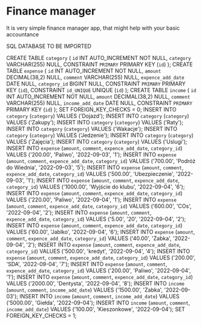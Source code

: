 
# Finance manager

It is very simple finance manager app, that might help with your basic accountance


SQL DATABASE TO BE IMPORTED



CREATE TABLE `category` ( 
  `id` INT AUTO_INCREMENT NOT NULL,
  `category` VARCHAR(255) NULL,
  CONSTRAINT `PRIMARY` PRIMARY KEY (`id`)
);
CREATE TABLE `expense` ( 
  `id` INT AUTO_INCREMENT NOT NULL,
  `amount` DECIMAL(38,2) NULL,
  `comment` VARCHAR(255) NULL,
  `expence_add_date` DATE NULL,
  `category_id` BIGINT NULL,
  CONSTRAINT `PRIMARY` PRIMARY KEY (`id`),
  CONSTRAINT `id_UNIQUE` UNIQUE (`id`)
);
CREATE TABLE `income` ( 
  `id` INT AUTO_INCREMENT NOT NULL,
  `amount` DECIMAL(38,2) NULL,
  `comment` VARCHAR(255) NULL,
  `income_add_date` DATE NULL,
  CONSTRAINT `PRIMARY` PRIMARY KEY (`id`)
);
SET FOREIGN_KEY_CHECKS = 0;
INSERT INTO `category` (`category`) VALUES ('Dojazd');
INSERT INTO `category` (`category`) VALUES ('Zakupy');
INSERT INTO `category` (`category`) VALUES ('Raty');
INSERT INTO `category` (`category`) VALUES ('Wakacje');
INSERT INTO `category` (`category`) VALUES ('Jedzenie');
INSERT INTO `category` (`category`) VALUES ('Zajęcia');
INSERT INTO `category` (`category`) VALUES ('Uslugi');
INSERT INTO `expense` (`amount`, `comment`, `expence_add_date`, `category_id`) VALUES ('200.00', 'Paliwo', '2022-09-03', '1');
INSERT INTO `expense` (`amount`, `comment`, `expence_add_date`, `category_id`) VALUES ('700.00', 'Podróż do Wiednia', '2022-09-03', '5');
INSERT INTO `expense` (`amount`, `comment`, `expence_add_date`, `category_id`) VALUES ('500.00', 'Ubezpieczenie', '2022-09-03', '1');
INSERT INTO `expense` (`amount`, `comment`, `expence_add_date`, `category_id`) VALUES ('1000.00', 'Wyjście do klubu', '2022-09-04', '6');
INSERT INTO `expense` (`amount`, `comment`, `expence_add_date`, `category_id`) VALUES ('220.00', 'Paliwo', '2022-09-04', '1');
INSERT INTO `expense` (`amount`, `comment`, `expence_add_date`, `category_id`) VALUES ('600.00', 'COs', '2022-09-04', '2');
INSERT INTO `expense` (`amount`, `comment`, `expence_add_date`, `category_id`) VALUES ('5.00', '20', '2022-09-04', '2');
INSERT INTO `expense` (`amount`, `comment`, `expence_add_date`, `category_id`) VALUES ('60.00', 'Jablko', '2022-09-04', '6');
INSERT INTO `expense` (`amount`, `comment`, `expence_add_date`, `category_id`) VALUES ('40.00', 'Zabka', '2022-09-04', '2');
INSERT INTO `expense` (`amount`, `comment`, `expence_add_date`, `category_id`) VALUES ('500.00', 'kredyt', '2022-09-04', '4');
INSERT INTO `expense` (`amount`, `comment`, `expence_add_date`, `category_id`) VALUES ('200.00', 'SDA', '2022-09-04', '7');
INSERT INTO `expense` (`amount`, `comment`, `expence_add_date`, `category_id`) VALUES ('200.00', 'Paliwo', '2022-09-04', '1');
INSERT INTO `expense` (`amount`, `comment`, `expence_add_date`, `category_id`) VALUES ('2000.00', 'Dentysta', '2022-09-04', '8');
INSERT INTO `income` (`amount`, `comment`, `income_add_date`) VALUES ('1500.00', 'Zabka', '2022-09-03');
INSERT INTO `income` (`amount`, `comment`, `income_add_date`) VALUES ('5000.00', 'Giełda', '2022-09-04');
INSERT INTO `income` (`amount`, `comment`, `income_add_date`) VALUES ('100.00', 'Kieszonkowe', '2022-09-04');
SET FOREIGN_KEY_CHECKS = 1;

